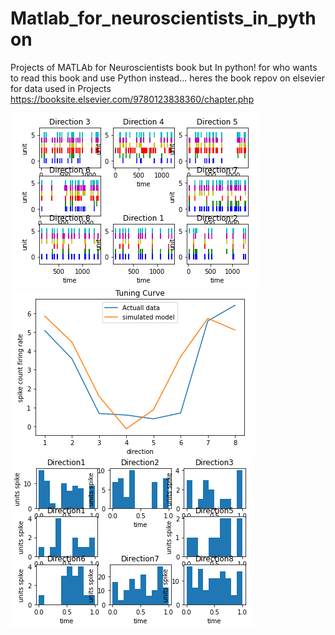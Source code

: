 # Matlab_for_neuroscientists_in_python
Projects of MATLAb for Neuroscientists book but In python!
for who wants to read this book and use Python instead...
heres the book repov on elsevier for data used in Projects
https://booksite.elsevier.com/9780123838360/chapter.php

![alt text](https://github.com/m-abdollahi/Matlab_for_neuroscientists_in_python/blob/main/raster.PNG)
![alt text](https://github.com/m-abdollahi/Matlab_for_neuroscientists_in_python/blob/main/tune.PNG)
![alt text](https://github.com/m-abdollahi/Matlab_for_neuroscientists_in_python/blob/main/peth.PNG)
